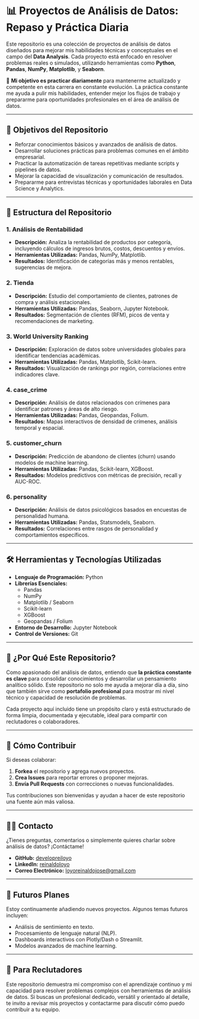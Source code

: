# 📊 Proyectos de Análisis de Datos: Repaso y Práctica Diaria

Este repositorio es una colección de proyectos de análisis de datos diseñados para mejorar mis habilidades técnicas y conceptuales en el campo del **Data Analysis**. Cada proyecto está enfocado en resolver problemas reales o simulados, utilizando herramientas como **Python**, **Pandas**, **NumPy**, **Matplotlib**, y **Seaborn**.

🎯 **Mi objetivo es practicar diariamente** para mantenerme actualizado y competente en esta carrera en constante evolución. La práctica constante me ayuda a pulir mis habilidades, entender mejor los flujos de trabajo y prepararme para oportunidades profesionales en el área de análisis de datos.

---

## 🎯 Objetivos del Repositorio

- Reforzar conocimientos básicos y avanzados de análisis de datos.
- Desarrollar soluciones prácticas para problemas comunes en el ámbito empresarial.
- Practicar la automatización de tareas repetitivas mediante scripts y pipelines de datos.
- Mejorar la capacidad de visualización y comunicación de resultados.
- Prepararme para entrevistas técnicas y oportunidades laborales en Data Science y Analytics.

---

## 📁 Estructura del Repositorio

### 1. **Análisis de Rentabilidad**
- **Descripción:** Analiza la rentabilidad de productos por categoría, incluyendo cálculos de ingresos brutos, costos, descuentos y envíos.
- **Herramientas Utilizadas:** Pandas, NumPy, Matplotlib.
- **Resultados:** Identificación de categorías más y menos rentables, sugerencias de mejora.

### 2. **Tienda**
- **Descripción:** Estudio del comportamiento de clientes, patrones de compra y análisis estacionales.
- **Herramientas Utilizadas:** Pandas, Seaborn, Jupyter Notebook.
- **Resultados:** Segmentación de clientes (RFM), picos de venta y recomendaciones de marketing.

### 3. **World University Ranking**
- **Descripción:** Exploración de datos sobre universidades globales para identificar tendencias académicas.
- **Herramientas Utilizadas:** Pandas, Matplotlib, Scikit-learn.
- **Resultados:** Visualización de rankings por región, correlaciones entre indicadores clave.

### 4. **case_crime**
- **Descripción:** Análisis de datos relacionados con crímenes para identificar patrones y áreas de alto riesgo.
- **Herramientas Utilizadas:** Pandas, Geopandas, Folium.
- **Resultados:** Mapas interactivos de densidad de crímenes, análisis temporal y espacial.

### 5. **customer_churn**
- **Descripción:** Predicción de abandono de clientes (churn) usando modelos de machine learning.
- **Herramientas Utilizadas:** Pandas, Scikit-learn, XGBoost.
- **Resultados:** Modelos predictivos con métricas de precisión, recall y AUC-ROC.

### 6. **personality**
- **Descripción:** Análisis de datos psicológicos basados en encuestas de personalidad humana.
- **Herramientas Utilizadas:** Pandas, Statsmodels, Seaborn.
- **Resultados:** Correlaciones entre rasgos de personalidad y comportamientos específicos.

---

## 🛠️ Herramientas y Tecnologías Utilizadas

- **Lenguaje de Programación:** Python
- **Librerías Esenciales:**
  - Pandas
  - NumPy
  - Matplotlib / Seaborn
  - Scikit-learn
  - XGBoost
  - Geopandas / Folium
- **Entorno de Desarrollo:** Jupyter Notebook
- **Control de Versiones:** Git

---

## 🌟 ¿Por Qué Este Repositorio?

Como apasionado del análisis de datos, entiendo que **la práctica constante es clave** para consolidar conocimientos y desarrollar un pensamiento analítico sólido. Este repositorio no solo me ayuda a mejorar día a día, sino que también sirve como **portafolio profesional** para mostrar mi nivel técnico y capacidad de resolución de problemas.

Cada proyecto aquí incluido tiene un propósito claro y está estructurado de forma limpia, documentada y ejecutable, ideal para compartir con reclutadores o colaboradores.

---

## 📝 Cómo Contribuir

Si deseas colaborar:
1. **Forkea** el repositorio y agrega nuevos proyectos.
2. **Crea Issues** para reportar errores o proponer mejoras.
3. **Envía Pull Requests** con correcciones o nuevas funcionalidades.

Tus contribuciones son bienvenidas y ayudan a hacer de este repositorio una fuente aún más valiosa.

---

## 👨‍💻 Contacto

¿Tienes preguntas, comentarios o simplemente quieres charlar sobre análisis de datos? ¡Contáctame!

- **GitHub:** [developreiloyo](https://github.com/developreiloyo/analisis_datos/tree/main) 
- **LinkedIn:** [reinaldoloyo](https://www.linkedin.com/in/reinaldoloyo/) 
- **Correo Electrónico:** loyoreinaldojose@gmail.com

---

## 🚀 Futuros Planes

Estoy continuamente añadiendo nuevos proyectos. Algunos temas futuros incluyen:
- Análisis de sentimiento en texto.
- Procesamiento de lenguaje natural (NLP).
- Dashboards interactivos con Plotly/Dash o Streamlit.
- Modelos avanzados de machine learning.

---

## 💼 Para Reclutadores

Este repositorio demuestra mi compromiso con el aprendizaje continuo y mi capacidad para resolver problemas complejos con herramientas de análisis de datos. Si buscas un profesional dedicado, versátil y orientado al detalle, te invito a revisar mis proyectos y contactarme para discutir cómo puedo contribuir a tu equipo.
